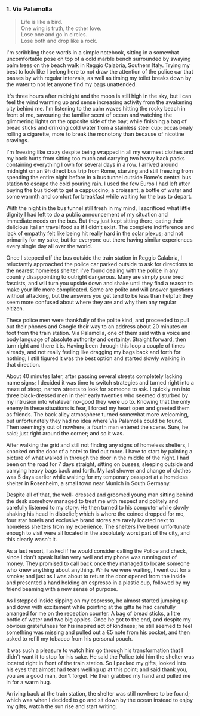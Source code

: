 ### 1. Via Palamolla

> Life is like a bird.<br/>
> One wing is truth, the other love.<br/>
> Lose one and go in circles.<br/>
> Lose both and drop like a rock.<br/>

I'm scribbling these words in a simple notebook, sitting in a somewhat uncomfortable pose on top of a cold marble bench surrounded by swaying palm trees on the beach walk in Reggio Calabria, Southern Italy. Trying my best to look like I belong here to not draw the attention of the police car that passes by with regular intervals, as well as timing my toilet breaks down by the water to not let anyone find my bags unattended.

It's three hours after midnight and the moon is still high in the sky, but I can feel the wind warming up and sense increasing activity from the awakening city behind me. I'm listening to the calm waves hitting the rocky beach in front of me, savouring the familiar scent of ocean and watching the glimmering lights on the opposite side of the bay; while finishing a bag of bread sticks and drinking cold water from a stainless steel cup; occasionaly rolling a cigarette, more to break the monotony than because of nicotine cravings.

I'm freezing like crazy despite being wrapped in all my warmest clothes and my back hurts from sitting too much and carrying two heavy back packs containing everything I own for several days in a row. I arrived around midnight on an 9h direct bus trip from Rome, starving and still freezing from spending the entire night before in a bus tunnel outside Rome's central bus station to escape the cold pouring rain. I used the few Euros I had left after buying the bus ticket to get a cappuccino, a croissant, a bottle of water and some warmth and comfort for breakfast while waiting for the bus to depart.

With the night in the bus tunnel still fresh in my mind, I sacrificed what little dignity I had left to do a public announcement of my situation and immediate needs on the bus. But they just kept sitting there, eating their delicious Italian travel food as if I didn't exist. The complete indifference and lack of empathy felt like being hit really hard in the solar plexus; and not primarily for my sake, but for everyone out there having similar experiences every single day all over the world.

Once I stepped off the bus outside the train station in Reggio Calabria, I reluctantly approached the police car parked outside to ask for directions to the nearest homeless shelter. I've found dealing with the police in any country disappointing to outright dangerous. Many are simply pure bred fascists, and will turn you upside down and shake until they find a reason to make your life more complicated. Some are polite and will answer questions without attacking, but the answers you get tend to be less than helpful; they seem more confused about where they are and why then any regular citizen.

These police men were thankfully of the polite kind, and proceeded to pull out their phones and Google their way to an address about 20 minutes on foot from the train station. Via Palamolla, one of them said with a voice and body language of absolute authority and certainty. Straight forward, then turn right and there it is. Having been through this loop a couple of times already, and not really feeling like dragging my bags back and forth for nothing; I still figured it was the best option and started slowly walking in that direction.

About 40 minutes later, after passing several streets completely lacking name signs; I decided it was time to switch strategies and turned right into a maze of steep, narrow streets to look for someone to ask. I quickly ran into three black-dressed men in their early twenties who seemed disturbed by my intrusion into whatever no-good they were up to. Knowing that the only enemy in these situations is fear, I forced my heart open and greeted them as friends. The back alley atmosphere turned somewhat more welcoming, but unfortunately they had no idea where Via Palamolla could be found. Then seemingly out of nowhere, a fourth man entered the scene. Sure, he said; just right around the corner; and so it was.

After walking the grid and still not finding any signs of homeless shelters, I knocked on the door of a hotel to find out more. I have to start by painting a picture of what walked in through the door in the middle of the night. I had been on the road for 7 days straight, sitting on busses, sleeping outside and carrying heavy bags back and forth. My last shower and change of clothes was 5 days earlier while waiting for my temporary passport at a homeless shelter in Rosenheim, a small town near Munich in South Germany.

Despite all of that, the well- dressed and groomed young man sitting behind the desk somehow managed to treat me with respect and politely and carefully listened to my story. He then turned to his computer while slowly shaking his head in disbelief; which is where the coined dropped for me, four star hotels and exclusive brand stores are rarely located next to homeless shelters from my experience. The shelters I've been unfortunate enough to visit were all located in the absolutely worst part of the city, and this clearly wasn't it.

As a last resort, I asked if he would consider calling the Police and check, since I don't speak Italian very well and my phone was running out of money. They promised to call back once they managed to locate someone who knew anything about anything. While we were waiting, I went out for a smoke; and just as I was about to return the door opened from the inside and presented a hand holding an espresso in a plastic cup, followed by my friend beaming with a new sense of purpose.

As I stepped inside sipping on my espresso, he almost started jumping up and down with excitement while pointing at the gifts he had carefully arranged for me on the reception counter. A bag of bread sticks, a litre bottle of water and two big apples. Once he got to the end, and despite my obvious gratefulness for his inspired act of kindness; he still seemed to feel something was missing and pulled out a €5 note from his pocket, and then asked to refill my tobacco from his personal pouch.

It was such a pleasure to watch him go through his transformation that I didn't want it to stop for his sake. He said the Police told him the shelter was located right in front of the train station. So I packed my gifts, looked into his eyes that almost had tears welling up at this point; and said thank you, you are a good man, don't forget. He then grabbed my hand and pulled me in for a warm hug.

Arriving back at the train station, the shelter was still nowhere to be found; which was when I decided to go and sit down by the ocean instead to enjoy my gifts, watch the sun rise and start writing.